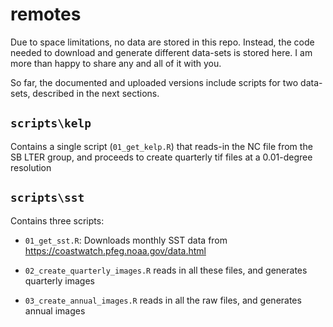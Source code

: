 # remotes

Due to space limitations, no data are stored in this repo. Instead, the code needed to download and generate different data-sets is stored here. I am more than happy to share any and all of it with you.

So far, the documented and uploaded versions include scripts for two data-sets, described in the next sections.

## `scripts\kelp`

Contains a single script (`01_get_kelp.R`) that reads-in the NC file from the SB LTER group, and proceeds to create quarterly tif files at a 0.01-degree resolution

## `scripts\sst`

Contains three scripts:

- `01_get_sst.R`: Downloads monthly SST data from https://coastwatch.pfeg.noaa.gov/data.html

- `02_create_quarterly_images.R` reads in all these files, and generates quarterly images

- `03_create_annual_images.R` reads in all the raw files, and generates annual images

